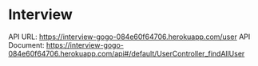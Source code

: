 # Interview

API URL: https://interview-gogo-084e60f64706.herokuapp.com/user
API Document: https://interview-gogo-084e60f64706.herokuapp.com/api#/default/UserController_findAllUser